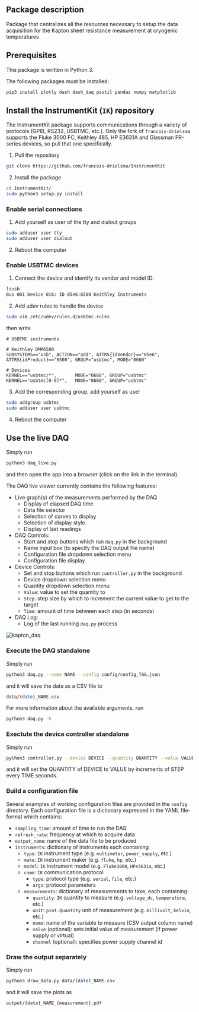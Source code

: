 ## Package description

Package that centralizes all the resources necessary
to setup the data acquisition for the Kapton sheet
resistance measurement at cryogenic temperatures

## Prerequisites

This package is written in Python 3.

The following packages must be installed:

```bash
pip3 install plotly dash dash_daq psutil pandas numpy matplotlib
```

## Install the InstrumentKit (`IK`) repository

The InstrumentKit package supports communications through
a variety of protocols (GPIB, RS232, USBTMC, etc.). Only
the fork of `francois-drielsma` supports the Fluke 3000 FC,
Keithley 485, HP E3631A and Glassman FR-series devices,
so pull that one specifically.

1. Pull the repository

```bash
git clone https://github.com/francois-drielsma/InstrumentKit
```

2. Install the package

```bash
cd InstrumentKit/
sudo python3 setup.py install
```

### Enable serial connections

1. Add yourself as user of the tty and dialout groups

```bash
sudo adduser user tty
sudo adduser user dialout
```

2. Reboot the computer

### Enable USBTMC devices

1. Connect the device and identify its vendor and model ID:

```bash
lsusb
Bus 001 Device 016: ID 05e6:6500 Keithley Instruments
```

2. Add udev rules to handle the device

```bash
sudo vim /etc/udev/rules.d/usbtmc.rules
```
then write
```
# USBTMC instruments

# Keithley DMM6500
SUBSYSTEMS=="usb", ACTION=="add", ATTRS{idVendor}=="05e6", ATTRS{idProduct}=="6500", GROUP="usbtmc", MODE="0660"

# Devices
KERNEL=="usbtmc/*",       MODE="0660", GROUP="usbtmc"
KERNEL=="usbtmc[0-9]*",   MODE="0660", GROUP="usbtmc"
```

3. Add the corresponding group, add yourself as user

```bash
sudo addgroup usbtmc
sudo adduser user usbtmc
```

4. Reboot the computer

## Use the live DAQ

Simply run

```bash
python3 daq_live.py
```
and then open the app into a browser (click on the link in the terminal).

The DAQ live viewer currently contains the following features:
  - Live graph(s) of the measurements performed by the DAQ
    - Display of elapsed DAQ time
    - Data file selector
    - Selection of curves to display
    - Selection of display style
    - Display of last readings
  - DAQ Controls:
    - Start and stop buttons which run `daq.py` in the background
    - Name input box (to specify the DAQ output file name)
    - Configuration file dropdown selection menu
    - Configuration file display
  - Device Controls:
    - Set and stop buttons which run `controller.py` in the background
    - Device dropdown selection menu
    - Quantity dropdown selection menu
    - `Value`: value to set the quantity to
    - `Step`: step size by which to increment the current value to get to the target
    - `Time`: amount of time between each step (in seconds)
  - DAQ Log:
    - Log of the last running `daq.py` process

![kapton_daq](https://francois-drielsma.github.io/kapton_daq/kapton_daq.png)

### Execute the DAQ standalone

Simply run

```bash
python3 daq.py --name NAME --config config/config_TAG.json
```
and it will save the data as a CSV file to
```bash
data/(date)_NAME.csv
```
For more information about the available arguments, run
```bash
python3 daq.py -h
```

### Exectute the device controller standalone

Simply run

```bash
python3 controller.py --device DEVICE --quantity QUANTITY --value VALUE --step STEP --time TIME
```
and it will set the QUANTITY of DEVICE to VALUE by increments of STEP every TIME seconds.

### Build a configuration file

Several examples of working configuration files are provided
in the `config` directory. Each configuration file is a
dictionary expressed in the YAML file-format which contains:
  - `sampling_time`: amount of time to run the DAQ
  - `refresh_rate`: frequency at which to acquire data
  - `output_name`: name of the data file to be produced
  - `instruments`: dictionary of instruments each containing
    - `type`: `IK` instrument type (e.g. `multimeter`, `power_supply`, etc.)
    - `make`: `IK` instrument maker (e.g. `fluke`, `hp`, etc.)
    - `model`: `IK` instrument model (e.g. `Fluke3000`, `HPe3631a`, etc.)
    - `comm`: `IK` communication protocol
      - `type`: protocol type (e.g. `serial`, `file`, etc.)
      - `args`: protocol parameters
    - `measurements`: dictionary of measurements to take, each containing:
      - `quantity`: `IK` quantity to measure (e.g. `voltage_dc`, `temperature`, etc.)
      - `unit`: `pint.Quantity` unit of measurement (e.g. `millivolt`, `kelvin`, etc.)
      - `name`: name of the variable to measure (CSV output column name)
      - `value` (optional): sets initial value of measurement (if power supply or virtual)
      - `channel` (optional): specifies power supply channel id

### Draw the output separately

Simply run

```bash
python3 draw_data.py data/(date)_NAME.csv
```
and it will save the plots as
```bash
output/(date)_NAME_(measurement).pdf
```
